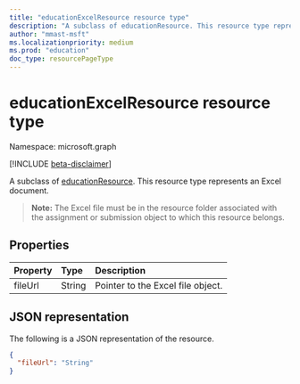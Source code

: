 ```yaml
---
title: "educationExcelResource resource type"
description: "A subclass of educationResource. This resource type represents an Excel document.  "
author: "mmast-msft"
ms.localizationpriority: medium
ms.prod: "education"
doc_type: resourcePageType
---
```


# educationExcelResource resource type

Namespace: microsoft.graph

[!INCLUDE [beta-disclaimer](../../includes/beta-disclaimer.md)]

A subclass of [educationResource](educationresource.md). This resource type represents an Excel document.  
 
>**Note:** The Excel file must be in the resource folder associated with the assignment
or submission object to which this resource belongs.


## Properties
| Property	   | Type	|Description|
|:---------------|:--------|:----------|
|fileUrl|String|Pointer to the Excel file object.|

## JSON representation

The following is a JSON representation of the resource.

<!-- {
  "blockType": "resource",
  "optionalProperties": [

  ],
  "@odata.type": "microsoft.graph.educationExcelResource"
}-->

```json
{
  "fileUrl": "String"
}

```

<!-- uuid: 8fcb5dbc-d5aa-4681-8e31-b001d5168d79
2015-10-25 14:57:30 UTC -->
<!--
{
  "type": "#page.annotation",
  "description": "educationExcelResource resource",
  "keywords": "",
  "section": "documentation",
  "tocPath": "",
  "suppressions": []
}
-->


